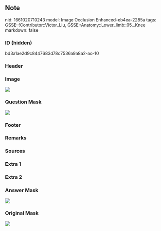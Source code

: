 ## Note
nid: 1661020710243
model: Image Occlusion Enhanced-eb4ea-2285a
tags: GSSE::!Contributor::Victor_Liu, GSSE::Anatomy::Lower_limb::05._Knee
markdown: false

### ID (hidden)
bd3a1ae2d9c8447683d78c7536a9a8a2-ao-10

### Header


### Image
<img src="tmp0omad_q3.png">

### Question Mask
<img src="bd3a1ae2d9c8447683d78c7536a9a8a2-ao-10-Q.svg">

### Footer


### Remarks


### Sources


### Extra 1


### Extra 2


### Answer Mask
<img src="bd3a1ae2d9c8447683d78c7536a9a8a2-ao-10-A.svg">

### Original Mask
<img src="bd3a1ae2d9c8447683d78c7536a9a8a2-ao-O.svg">
